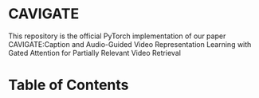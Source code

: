 # CAVIGATE
This repository is the official PyTorch implementation of our paper CAVIGATE:Caption and Audio-Guided Video Representation Learning with Gated Attention for Partially Relevant Video Retrieval
# Table of Contents

